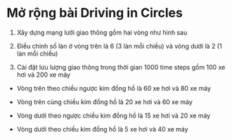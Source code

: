 # Mở rộng bài Driving in Circles
1. Xây dựng mạng lưới giao thông gồm hai vòng như hình sau

2. Điều chỉnh số làn ở vòng trên là 6 (3 làn mỗi chiều) và vòng dưới là 2 (1 làn mỗi chiều)

3. Cài đặt lưu lượng giao thông trong thời gian 1000 time steps gồm 100 xe hơi và 200 xe máy

 - Vòng trên theo chiều ngược kim đồng hồ là 60 xe hơi và 80  xe máy

 - Vòng trên cùng chiều kim đồng hồ là 20 xe hơi và 60  xe máy

- Vòng dưới theo ngược chiều kim đồng hồ là 15 xe hơi và 20 xe máy

 - Vòng dưới theo chiều kim đồng hồ là 5 xe hơi và  40 xe máy
